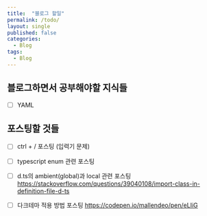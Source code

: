 ```yaml
---
title:  "블로그 할일"
permalink: /todo/
layout: single
published: false
categories:
  - Blog
tags:
  - Blog
---
```



## 블로그하면서 공부해야할 지식들

- [ ] YAML

## 포스팅할 것들

- [ ] ctrl + / 포스팅 (입력기 문제)
- [ ] typescript enum 관련 포스팅
- [ ] d.ts의 ambient(global)과 local 관련 포스팅
<https://stackoverflow.com/questions/39040108/import-class-in-definition-file-d-ts>

- [ ] 다크테마 적용 방법 포스팅
<https://codepen.io/mallendeo/pen/eLIiG>
